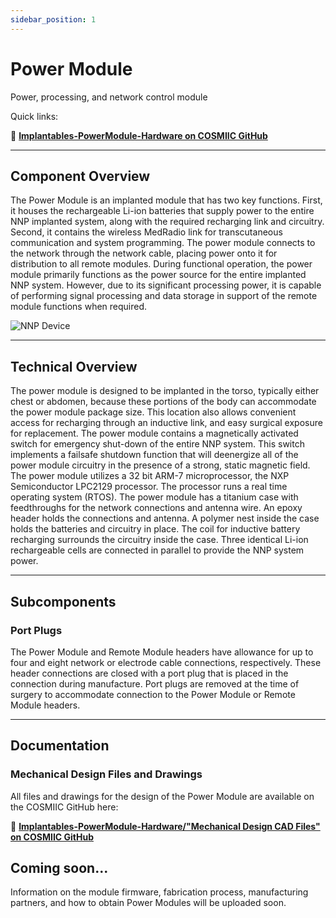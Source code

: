 ```yaml
---
sidebar_position: 1
---
```


# Power Module

Power, processing, and network control module

Quick links:

:link: **[Implantables-PowerModule-Hardware on COSMIIC GitHub](https://github.com/COSMIIC-Inc/Implantables-PowerModule-Hardware)**

---

## Component Overview

The Power Module is an implanted module that has two key functions. First, it houses the rechargeable Li-ion batteries that supply power to the entire NNP implanted system, along with the required recharging link and circuitry. Second, it contains the wireless MedRadio link for transcutaneous communication and system programming. The power module connects to the network through the network cable, placing power onto it for distribution to all remote modules. During functional operation, the power module primarily functions as the power source for the entire implanted NNP system. However, due to its significant processing power, it is capable of performing signal processing and data storage in support of the remote module functions when required.

![NNP Device](./img/nnp.jpg)

---

## Technical Overview

The power module is designed to be implanted in the torso, typically either chest or abdomen, because these portions of the body can accommodate the power module package size. This location also allows convenient access for recharging through an inductive link, and easy surgical exposure for replacement. The power module contains a magnetically activated switch for emergency shut-down of the entire NNP system. This switch implements a failsafe shutdown function that will deenergize all of the power module circuitry in the presence of a strong, static magnetic field. The power module utilizes a 32 bit ARM-7 microprocessor, the NXP Semiconductor LPC2129 processor. The processor runs a real time operating system (RTOS). The power module has a titanium case with feedthroughs for the network connections and antenna wire. An epoxy header holds the connections and antenna. A polymer nest inside the case holds the batteries and circuitry in place. The coil for inductive battery recharging surrounds the circuitry inside the case. Three identical Li-ion rechargeable cells are connected in parallel to provide the NNP system power.

---

## Subcomponents

### Port Plugs

The Power Module and Remote Module headers have allowance for up to four and eight network or electrode cable connections, respectively. These header connections are closed with a port plug that is placed in the connection during manufacture. Port plugs are removed at the time of surgery to accommodate connection to the Power Module or Remote Module headers.

---

## Documentation

### Mechanical Design Files and Drawings
All files and drawings for the design of the Power Module are available on the COSMIIC GitHub here:

:link: **[Implantables-PowerModule-Hardware/"Mechanical Design CAD Files" on COSMIIC GitHub](https://github.com/COSMIIC-Inc/Implantables-PowerModule-Hardware/tree/main/Mechanical%20Design%20CAD%20Files)**

## Coming soon...

Information on the module firmware, fabrication process, manufacturing partners, and how to obtain Power Modules will be uploaded soon.